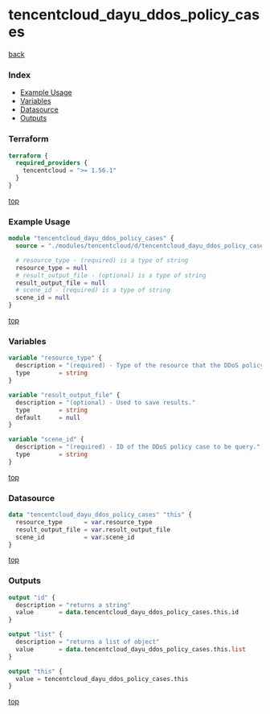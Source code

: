 # tencentcloud_dayu_ddos_policy_cases

[back](../tencentcloud.md)

### Index

- [Example Usage](#example-usage)
- [Variables](#variables)
- [Datasource](#datasource)
- [Outputs](#outputs)

### Terraform

```terraform
terraform {
  required_providers {
    tencentcloud = ">= 1.56.1"
  }
}
```

[top](#index)

### Example Usage

```terraform
module "tencentcloud_dayu_ddos_policy_cases" {
  source = "./modules/tencentcloud/d/tencentcloud_dayu_ddos_policy_cases"

  # resource_type - (required) is a type of string
  resource_type = null
  # result_output_file - (optional) is a type of string
  result_output_file = null
  # scene_id - (required) is a type of string
  scene_id = null
}
```

[top](#index)

### Variables

```terraform
variable "resource_type" {
  description = "(required) - Type of the resource that the DDoS policy case works for, valid values are `bgpip`, `bgp`, `bgp-multip` and `net`."
  type        = string
}

variable "result_output_file" {
  description = "(optional) - Used to save results."
  type        = string
  default     = null
}

variable "scene_id" {
  description = "(required) - ID of the DDoS policy case to be query."
  type        = string
}
```

[top](#index)

### Datasource

```terraform
data "tencentcloud_dayu_ddos_policy_cases" "this" {
  resource_type      = var.resource_type
  result_output_file = var.result_output_file
  scene_id           = var.scene_id
}
```

[top](#index)

### Outputs

```terraform
output "id" {
  description = "returns a string"
  value       = data.tencentcloud_dayu_ddos_policy_cases.this.id
}

output "list" {
  description = "returns a list of object"
  value       = data.tencentcloud_dayu_ddos_policy_cases.this.list
}

output "this" {
  value = tencentcloud_dayu_ddos_policy_cases.this
}
```

[top](#index)